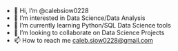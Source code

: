 - 👋 Hi, I’m @calebsiow0228
- 👀 I’m interested in Data Science/Data Analysis
- 🌱 I’m currently learning Python/SQL Data Science tools
- 💞️ I’m looking to collaborate on Data Science Projects
- 📫 How to reach me caleb.siow0228@gmail.com

<!---
calebsiow0228/calebsiow0228 is a ✨ special ✨ repository because its `README.md` (this file) appears on your GitHub profile.
You can click the Preview link to take a look at your changes.
--->
